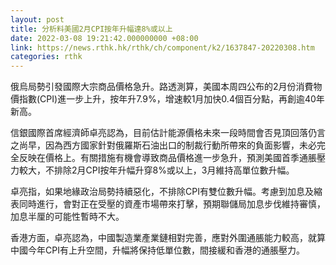 ```yaml
---
layout: post
title: 分析料美國2月CPI按年升幅達8%或以上
date: 2022-03-08 19:21:42.000000000 +08:00
link: https://news.rthk.hk/rthk/ch/component/k2/1637847-20220308.htm
categories: rthk
---
```


俄烏局勢引發國際大宗商品價格急升。路透測算，美國本周四公布的2月份消費物價指數(CPI)進一步上升，按年升7.9%，增速較1月加快0.4個百分點，再創逾40年新高。

信銀國際首席經濟師卓亮認為，目前估計能源價格未來一段時間會否見頂回落仍言之尚早，因為西方國家針對俄羅斯石油出口的制裁行動所帶來的負面影響，未必完全反映在價格上。有關措施有機會導致商品價格進一步急升，預測美國首季通脹壓力較大，不排除2月CPI按年升幅升穿8%或以上，3月維持高單位數升幅。

卓亮指，如果地緣政治局勢持續惡化，不排除CPI有雙位數升幅。考慮到加息及縮表同時進行，會對正在受壓的資產市場帶來打擊，預期聯儲局加息步伐維持審慎，加息半厘的可能性暫時不大。

香港方面，卓亮認為，中國製造業產業鏈相對完善，應對外圍通脹能力較高，就算中國今年CPI有上升空間，升幅將保持低單位數，間接緩和香港的通脹壓力。
